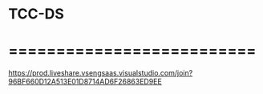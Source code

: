 # TCC-DS
# ==========================
https://prod.liveshare.vsengsaas.visualstudio.com/join?96BF660D12A513E01D8714AD6F26863ED9EE
